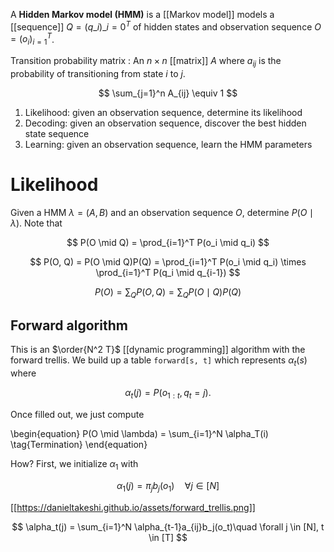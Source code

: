 A **Hidden Markov model (HMM)** is a [[Markov model]] models a [[sequence]] $Q = \left(q\_i\right)\_{i=0}^T$ of hidden states  and observation sequence $O=\left(o_i\right)_{i=1}^T$.

Transition probability matrix
: An $n \times n$ [[matrix]] $A$ where $a_{ij}$ is the probability of transitioning from state $i$ to $j$.

$$
\sum_{j=1}^n A_{ij} \equiv 1
$$


1. Likelihood: given an observation sequence, determine its likelihood
2. Decoding: given an observation sequence, discover the best hidden state sequence
3. Learning: given an observation sequence, learn the HMM parameters

# Likelihood

Given a HMM $\lambda = (A, B)$ and an observation sequence $O$, determine $P(O \mid \lambda)$. Note that

$$
P(O \mid Q) = \prod_{i=1}^T P(o_i \mid q_i)
$$

$$
P(O, Q) = P(O \mid Q)P(Q) = \prod_{i=1}^T P(o_i \mid q_i) \times \prod_{i=1}^T P(q_i \mid q_{i-1})
$$

$$
P(O) = \sum_Q P(O,Q) = \sum_Q P(O \mid Q)P(Q)
$$

## Forward algorithm

This is an $\order{N^2 T}$ [[dynamic programming]] algorithm with the forward trellis. We build up a table `forward[s, t]` which represents $\alpha_t(s)$ where 

$$
\alpha_t(j) = P(o_{1:t}, q_t = j).
$$

Once filled out, we just compute


\begin{equation}
P(O \mid \lambda) = \sum_{i=1}^N \alpha_T(i) \tag{Termination}
\end{equation}

How? First, we initialize $\alpha_1$ with

$$
\alpha_1 (j) = \pi_j b_j(o_1)\quad \forall j \in [N]
$$

[[https://danieltakeshi.github.io/assets/forward_trellis.png]]



$$
\alpha_t(j) = \sum_{i=1}^N \alpha_{t-1}a_{ij}b_j(o_t)\quad \forall j \in [N], t \in [T]
$$
